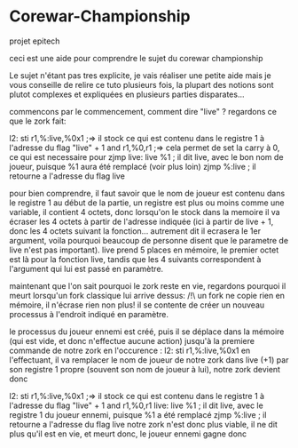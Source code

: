 # Corewar-Championship
projet epitech

ceci est une aide pour comprendre le sujet du corewar championship

Le sujet n'étant pas tres explicite, je vais réaliser une petite aide
mais je vous conseille de relire ce tuto plusieurs fois, la plupart des notions sont plutot complexes et expliquées en plusieurs parties disparates...

commencons par le commencement, comment dire "live" ?
regardons ce que le zork fait:

l2: sti r1,%:live,%0x1 ;=> il stock ce qui est contenu dans le registre 1 à l'adresse du flag "live" + 1
	and r1,%0,r1 ;=> cela permet de set la carry à 0, ce qui est necessaire pour zjmp
live: live %1 ; il dit live, avec le bon nom de joueur, puisque %1 aura été remplacé (voir plus loin)
	zjmp %:live ; il retourne a l'adresse du flag live

pour bien comprendre, il faut savoir que le nom de joueur est contenu dans le registre 1 au début de la partie,
un registre est plus ou moins comme une variable, il contient 4 octets, donc lorsqu'on le stock dans la memoire il va écraser les
4 octets à partir de l'adresse indiquée (ici à partir de live + 1, donc les 4 octets suivant la fonction... autrement dit il ecrasera le 1er argument, voila pourquoi beaucoup de personne disent que le parametre de live n'est pas important).
live prend 5 places en mémoire, le premier octet est là pour la fonction live, tandis que les 4 suivants correspondent à l'argument  qui lui est passé en paramètre.

maintenant que l'on sait pourquoi le zork reste en vie, regardons pourquoi il meurt lorsqu'un fork classique lui arrive dessus:
/!\ un fork ne copie rien en mémoire, il n'écrase rien non plus! il se contente de créer un nouveau processus à l'endroit indiqué en paramètre.

le processus du joueur ennemi est créé, puis il se déplace dans la mémoire (qui est vide, et donc n'effectue aucune action) jusqu'à la premiere commande de notre zork en l'occurence : 
l2: sti r1,%:live,%0x1
en l'effectuant, il va remplacer le nom de joueur de notre zork dans live (+1) par son registre 1 propre (souvent son nom de joueur à lui), notre zork devient donc

l2: sti r1,%:live,%0x1 ;=> il stock ce qui est contenu dans le registre 1 à l'adresse du flag "live" + 1
	and r1,%0,r1
live: live %1 ; il dit live, avec le registre 1 du joueur ennemi, puisque %1 a été remplacé
	zjmp %:live ; il retourne a l'adresse du flag live
  notre zork n'est donc plus viable, il ne dit plus qu'il est en vie, et meurt donc, le joueur ennemi gagne donc

